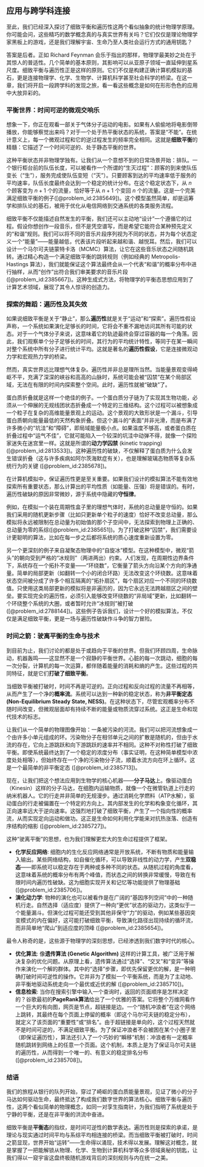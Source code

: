 ## 应用与跨学科连接

至此，我们已经深入探讨了细致平衡和遍历性这两个看似抽象的统计物理学原理。你可能会问，这些精巧的数学概念真的与真实世界有关吗？它们仅仅是理论物理学家黑板上的游戏，还是我们理解宇宙、生命乃至人类社会运行方式的通用钥匙？

答案是后者。正如 Richard Feynman 会乐于指出的那样，物理学最美妙之处在于其惊人的普适性。几个简单的基本原则，其影响可以从亚原子领域一直延伸到星系尺度。细致平衡与遍历性正是这样的原则。它们不仅是构建正确计算机模拟的基石，更是连接物理学、化学、生物学、计算机科学甚至社会科学的桥梁。在这一章，我们将开启一段跨学科的发现之旅，看一看这些概念是如何在形形色色的应用中大放异彩的。

### 平衡世界：时间可逆的微观交响乐

想象一下，你正在观看一部关于气体分子运动的电影。如果有人偷偷地将电影倒带播放，你能够察觉出来吗？对于一个处于热平衡状态的系统，答案是“不能”。在统计意义上，每一个微观过程和它的逆过程发生的频率完全相同。这就是**细致平衡**的精髓：它描述了一个时间可逆的、处于静态平衡的世界。

这种平衡状态并非物理学独有。让我们从一个意想不到的日常场景开始：排队。一个银行柜台前的队伍长度，可以被看作一个所谓的“生灭过程”：顾客的到来使队伍变长（“生”），服务完成使队伍变短（“灭”）。只要顾客到达的平均速率低于服务的平均速率，队伍长度最终会达到一个稳定的统计分布。在这个稳定状态下，从 $n$ 个顾客变为 $n+1$ 个的流量，恰好等于从 $n+1$ 个变回 $n$ 个的流量。这是一个完美满足细致平衡的例子([@problem_id:2385649])。这个模型虽然简单，却是运筹学和排队论的基石，被用于优化从电信网络到交通系统的各类服务流程。

细致平衡不仅能描述自然发生的平衡，我们还可以主动地“设计”一个遵循它的过程。假设你想创作一段音乐，但不是凭空谱写，而是希望它能符合某种预先定义的“和谐”规则。我们可以将不同的音乐片段序列视为不同的状态，并为每个状态定义一个“能量”——能量越低，代表该片段听起来越和谐、越悦耳。然后，我们可以设计一个马尔可夫链蒙特卡洛（MCMC）算法，让它在这些音乐状态之间随机跳转。通过精心构造一个满足细致平衡的跳转规则（例如经典的 Metropolis-Hastings 算法），我们就能保证这个算法最终会从一个代表“和谐”的概率分布中进行抽样，从而“创作”出符合我们审美要求的音乐片段 ([@problem_id:2385667])。这种生成式方法，将物理学的平衡态思想应用到了计算艺术领域，展现了其令人惊讶的创造力。

### 探索的舞蹈：遍历性及其失效

如果说细致平衡是关于“静止”，那么**遍历性**就是关于“运动”和“探索”。遍历性假设声称，一个系统如果演化足够长的时间，它将会不重不漏地访问其所有可能的状态。对于一个气体分子来说，这意味着它的轨迹最终会穿过容器的每一个角落。因此，我们观察单个分子足够长的时间，其行为的平均统计特性，等同于在某一瞬间对整个系统中所有分子进行统计平均。这就是著名的**遍历性假设**，它是连接微观动力学和宏观热力学的桥梁。

然而，真实世界远比理想气体复杂。遍历性并非总是理所当然。当能量景观变得崎岖不平，充满了深深的峡谷和高高的山脉时，系统可能会被“囚禁”在某个局部区域，无法在有限的时间内探索整个空间。此时，遍历性就被“破缺”了。

蛋白质折叠就是这样一个绝佳的例子。一个蛋白质分子链为了实现其生物功能，必须从一个伸展的无规线团状态折叠成一个特定的三维结构。这个过程可以被想象成一个粒子在复杂的高维能量景观上的运动。这个景观的大致形状是一个漏斗，引导蛋白质朝向能量最低的天然构象折叠。但这个漏斗的“表面”并非光滑，而是布满了许多微小的“坑洼”和“障碍”，即局域能量极小点。如果温度不够高，或者蛋白质在折叠过程中“运气不佳”，它就可能陷入一个较深的坑洼中动弹不得，就像一个探险家迷失在迷宫里一样。这就是所谓的**动力学囚禁** (kinetic trapping) ([@problem_id:2813533])。这种遍历性的破缺，不仅解释了蛋白质为什么会发生错误折叠（这与许多疾病如阿尔茨海默症有关），也是理解玻璃态物质等复杂系统行为的关键 ([@problem_id:2385678])。

在计算机模拟中，保证遍历性更是至关重要。如果我们设计的模拟算法不能有效地探索所有重要状态，那么计算出的平均性质（如能量、压强）将是错误的。有时，遍历性破缺的原因非常微妙，源于系统中隐藏的**守恒律**。

例如，在模拟一个装在周期性盒子里的理想气体时，系统的总动量是守恒的。如果我们采用的随机更新步骤（比如只更新单个粒子的速度）恰好不改变总动量，那么模拟将永远被限制在总动量为初始值的那个子空间中，无法探索到物理上正确的、总动量为零的系综([@problem_id:2385651])。为了打破这种“囚禁”，我们需要设计更聪明的算法，比如在每一步之后都将系统的质心速度重新设置为零。

另一个更深刻的例子来自凝聚态物理中的“自旋冰”模型。在这种模型中，微观“箭头”的朝向受到严格的“冰规则”（两进两出）约束。人们发现，在周期性边界条件下，系统存在一个拓扑不变量——“环绕数”，它衡量了箭头方向沿某个方向的净通量。简单的局部更新（如翻转一个小的闭合环路）无法改变这个环绕数。这意味着状态空间被分成了许多个相互隔离的“拓扑扇区”，每个扇区对应一个不同的环绕数值。只使用这类局部更新的模拟将是非遍历的，因为它永远无法跨越扇区之间的壁垒。要实现完全的遍历性，必须引入能够改变环绕数的“非局域”更新，比如翻转一个环绕整个系统的大圈，或者暂时允许“冰规则”被打破 ([@problem_id:2788144])。这些例子告诉我们，设计一个好的模拟算法，不仅仅是满足细致平衡，更是一场与遍历性破缺作斗争的智力冒险。

### 时间之箭：驶离平衡的生命与技术

到目前为止，我们讨论的都是处于或趋向于平衡的世界。但我们环顾四周，生命脉动，机器轰鸣——这显然不是一个寂静的平衡世界。心脏的每一次跳动，细胞的每一次分裂，计算机的每一次运算，都伴随着能量的消耗和熵的产生。这些过程的共同特征，就是它们**打破了细致平衡**。

当细致平衡被打破时，时间不再是可逆的。正向过程和反向过程的流量不再相等，从而产生了一个净的**概率流**。系统可以达到一种新的稳定状态，称为**非平衡定态 (Non-Equilibrium Steady State, NESS)**。在这种状态下，尽管宏观概率分布不随时间改变，但微观层面却有持续不断的能量或物质流穿过系统。这正是生命和现代技术的标志。

让我们从一个简单的物理图像开始：一条被污染的河流。我们可以把河流想象成一个由许多小单元组成的环。污染物分子在相邻单元之间的扩散是随机的，但由于水流的存在，它向上游跳跃和向下游跳跃的速率并不相同。这种不对称性打破了细致平衡。即使系统最终达到了一个稳定的浓度分布（事实证明，在这种简单模型中浓度处处相等），但始终存在一个净的污染物分子流，顺着水流方向在环上循环。这是一个最简单的非平衡定态 ([@problem_id:2385713])。

现在，让我们把这个想法应用到生物学的核心机器——**分子马达**上。像驱动蛋白（Kinesin）这样的分子马达，在细胞内运输物质，就像一个在微管轨道上行走的纳米机器人。它的行走并非简单的无规漫步。通过消耗化学燃料（ATP水解），驱动蛋白的行走被偏置在一个特定的方向上。其内部发生的化学和构象变化循环，其正向速率远大于逆向速率。这强烈地打破了细致平衡，产生了一个指向性的概率流，从而实现定向运动和做功。这正是生命如何利用化学能来对抗热涨落、创造有序结构的缩影 ([@problem_id:2385727])。

这种“驶离平衡”的思想，也为我们理解更宏大的生命过程提供了框架。
- **化学反应网络**: 细胞内的生化反应网络通常是开放系统，不断有物质和能量输入输出。某些网络结构，如自催化循环，可以导致非线性的动力学，产生**双稳态**——即系统可以稳定存在于两种或多种不同的状态。从随机过程的角度看，这意味着系统的概率分布有两个峰值，而状态之间的转换非常缓慢，导致在有限时间内遍历性破缺。这为细胞实现开关和记忆等功能提供了物理基础 ([@problem_id:2385706])。
- **演化动力学**: 物种的演化也可以被看作是在广阔的“基因序列空间”中的一种随机行走。自然选择（适应度）提供了一种向“更优”状态的驱动力，这类似于一个能量漏斗。但演化过程可能还受到其他非保守“力”的驱动，例如某些基因突变模式的内在偏好，这可能打破细致平衡，导致演化路径出现持续的循环流，而非简单地“爬山”到适应度的顶峰 ([@problem_id:2385654])。

最令人称奇的是，这些源于物理学的深刻思想，已经渗透到我们数字时代的核心。
- **优化算法**: 像**遗传算法 (Genetic Algorithm)** 这样的计算工具，被广泛用于解决复杂的优化问题。从原理上看，遗传算法通过“选择”、“交叉”和“变异”等操作来演化一个解的群体。其中的“选择”步骤，即优先保留更优的解，是一种明确打破时间可逆性的操作。它并非为了模拟一个平衡系统，而是为了主动地、非平衡地驱动系统走向一个最优或近优的解 ([@problem_id:2385710])。
- **信息检索**: 当你在搜索引擎中输入一个查询时，返回的页面顺序是怎样决定的？谷歌最初的**PageRank算法**给出了一个优雅的答案。它将整个万维网看作一个巨大的有向图，网页是节点，超链接是边。一个“随机冲浪者”在这个网络上跳转，其最终在每个页面上停留的概率（即这个马尔可夫链的稳定分布），就定义了该页面的“重要性”或“排名”。由于超链接是单向的，这个过程天然就不是时间可逆的，不满足细致平衡。为了保证冲浪者不会被困在某个小圈子里（即保证遍历性），算法还引入了一个巧妙的“瞬移”机制：冲浪者有一定概率随机跳转到网络上的任意一个页面。这个机制，本质上是为了保证马尔可夫链的遍历性，从而得到一个唯一的、有意义的稳定排名分布([@problem_id:2385708])。

### 结语

我们的旅程从银行的队列开始，穿过了崎岖的蛋白质能量景观，见证了微小的分子马达如何驱动生命，最终抵达了构成我们数字世界的算法核心。细致平衡与遍历性，这两个看似简单的物理概念，如同一对孪生指南针，为我们指明了系统是处于宁静的平衡，还是在非平衡的洪流中奋进。

细致平衡是**平衡态**的指纹，是时间可逆性的数学表达。遍历性则是探索的承诺，是理论与现实通过时间平均与系综平均相连接的桥梁。而当细致平衡被打破时，时间之箭显现，世界开始“运转”——生命得以涌现，技术得以发展。理解这对概念，就是掌握了一把能解锁从物理、化学、生物到计算机科学等众多领域奥秘的钥匙，让我们得以一窥宇宙这盘终极随机游戏背后的深刻规则与内在统一之美。